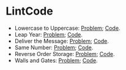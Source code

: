 # LintCode

* Lowercase to Uppercase: [Problem](http://www.lintcode.com/en/problem/lowercase-to-uppercase/);   [Code](https://github.com/yular/Java-InterviewProblem/blob/master/LintCode/lintcode_lowercase-to-uppercase.java).
* Leap Year: [Problem](http://www.lintcode.com/en/problem/leap-year/);   [Code](https://github.com/yular/Java-InterviewProblem/blob/master/LintCode/lintcode_leap-year.java).
* Deliver the Message: [Problem](https://www.lintcode.com/en/problem/deliver-the-message/);   [Code](https://github.com/yular/Java-InterviewProblem/blob/master/LintCode/lintcode_deliver-the-message.java).
* Same Number: [Problem](https://www.lintcode.com/problem/same-number/);   [Code](https://github.com/yular/Java-InterviewProblem/blob/master/LintCode/lintcode_same-number.java).
* Reverse Order Storage: [Problem](https://www.lintcode.com/problem/reverse-order-storage);   [Code](https://github.com/yular/Java-InterviewProblem/blob/master/LintCode/lintcode_reverse-order-storage.java).
* Walls and Gates: [Problem](https://www.lintcode.com/problem/walls-and-gates);   [Code](https://github.com/yular/Java-InterviewProblem/blob/master/LintCode/lintcode_walls-and-gates.java).
